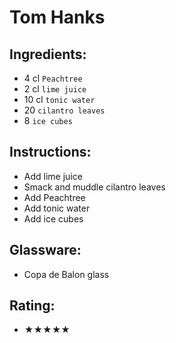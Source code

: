 # Tom Hanks

## Ingredients:
- 4 cl `Peachtree` <!-- - 5 cl `Peachtree` -->
- 2 cl `lime juice` <!-- - 2 `lime wedges` -->
- 10 cl `tonic water`
- 20 `cilantro leaves`
- 8 `ice cubes`

## Instructions:
- Add lime juice <!-- - Squeeze and add lime wedges -->
- Smack and muddle cilantro leaves
- Add Peachtree
- Add tonic water
- Add ice cubes

## Glassware:
- Copa de Balon glass

## Rating:
- ★★★★★